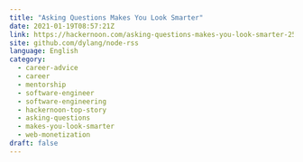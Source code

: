 ```yaml
---
title: "Asking Questions Makes You Look Smarter"
date: 2021-01-19T08:57:21Z
link: https://hackernoon.com/asking-questions-makes-you-look-smarter-252834am?source=rss&utm_medium=RSS&utm_source=news.12bit.vn
site: github.com/dylang/node-rss
language: English
category:
  - career-advice
  - career
  - mentorship
  - software-engineer
  - software-engineering
  - hackernoon-top-story
  - asking-questions
  - makes-you-look-smarter
  - web-monetization
draft: false
---
```

